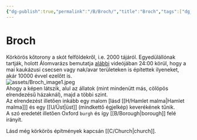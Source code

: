 ```yaml
---
{"dg-publish":true,"permalink":"/B/Broch/","title":"Broch","tags":["dg_uploaded"],"created":"2023-12-03T10:33","updated":"2023-12-03T10:33"}
---
```



# Broch

Körkörös kőtorony a skót felföldekről, i.e. 2000 tájáról. Egyedülállónak tartják, holott Álomvarázs bemutatja [alábbi](https://youtu.be/u9eX2Hs9OUc) videójában 24:00 körül, hogy a mai kaukázusi csecsen vagy nak/avar területeken is építettek ilyeneket, akár 10000 évvel ezelőtt is.  
![assets/Broch_image1.jpeg](/img/user/B/assets/Broch_image1.jpeg)  
Ahogy a képen látszik, alul az állatok (mint mindenütt más, cölöpös elrendezésű házaknál), majd a többi szint.  
Az elrendezést illetően inkább egy malom \[lásd [[H/Hamlet malma\|Hamlet malma]]\] és egy [[U/Üst\|üst]] (mindkettő égjelkép) keverékének tűnik.  
A szó eredetét illetően Oxford `burgh` és így [[B/Borough\|borough]] felé irányít.  

Lásd még körkörös építmények kapcsán [[C/Church\|church]].  
